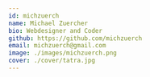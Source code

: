 ```yaml
---
id: michzuerch
name: Michael Zuercher
bio: Webdesigner and Coder
github: https://github.com/michzuerch
email: michzuerch@gmail.com
image: ./images/michzuerch.png
cover: ./cover/tatra.jpg
---
```

